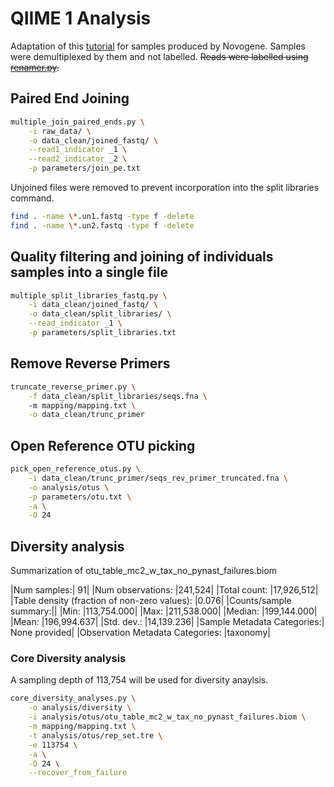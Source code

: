 # QIIME 1 Analysis
Adaptation of this [tutorial](https://github.com/BikLab/BITMaB-workshop/blob/master/QIIME-metabarcoding-tutorial-already-demultiplexed-fastqs.md) for samples produced by Novogene.  Samples were demultiplexed by them and not labelled.  ~~Reads were labelled using [renamer.py](https://github.com/calandryll/qiime2/blob/master/mothur/renamer.py).~~

## Paired End Joining
```bash
multiple_join_paired_ends.py \
	-i raw_data/ \
	-o data_clean/joined_fastq/ \
	--read1_indicator _1 \
	--read2_indicator _2 \
	-p parameters/join_pe.txt
```
Unjoined files were removed to prevent incorporation into the split libraries command.
```bash
find . -name \*.un1.fastq -type f -delete
find . -name \*.un2.fastq -type f -delete
```

## Quality filtering and joining of individuals samples into a single file
```bash
multiple_split_libraries_fastq.py \
	-i data_clean/joined_fastq/ \
	-o data_clean/split_libraries/ \
	--read_indicator _1 \
	-p parameters/split_libraries.txt
```

## Remove Reverse Primers
```bash 
truncate_reverse_primer.py \
	-f data_clean/split_libraries/seqs.fna \ 
	-m mapping/mapping.txt \
	-o data_clean/trunc_primer
```

## Open Reference OTU picking
```bash
pick_open_reference_otus.py \
	-i data_clean/trunc_primer/seqs_rev_primer_truncated.fna \
	-o analysis/otus \
	-p parameters/otu.txt \
	-a \
	-O 24
```

## Diversity analysis
Summarization of otu_table_mc2_w_tax_no_pynast_failures.biom

|Num samples:| 91|
|Num observations: |241,524|
|Total count: |17,926,512|
|Table density (fraction of non-zero values): |0.076|
|Counts/sample summary:||
|Min: |113,754.000|
|Max: |211,538.000|
|Median: |199,144.000|
|Mean: |196,994.637|
|Std. dev.: |14,139.236|
|Sample Metadata Categories:| None provided|
|Observation Metadata Categories: |taxonomy|

### Core Diversity analysis
A sampling depth of 113,754 will be used for diversity anaylsis.

```bash
core_diversity_analyses.py \
	-o analysis/diversity \
	-i analysis/otus/otu_table_mc2_w_tax_no_pynast_failures.biom \
	-m mapping/mapping.txt \
	-t analysis/otus/rep_set.tre \
	-e 113754 \
	-a \
	-O 24 \
	--recover_from_failure
```